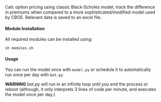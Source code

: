 Calc option pricing using classic Black-Scholes model, track the difference in premiums when compared to a more sophisticated/modified model used by
CBOE. Relevant data is saved to an excel file.

#### Module Installation
All required modules can be installed using:
```
sh modules.sh
```

#### Usage
You can run the model once with `model.py` or schedule it to automatically run once per day with `bot.py`

**__WARNING__** bot.py will run in an infinite loop until you end the process or reboot (although, it only interprets 3 lines of code per minute, and executes the model once per day.) 

